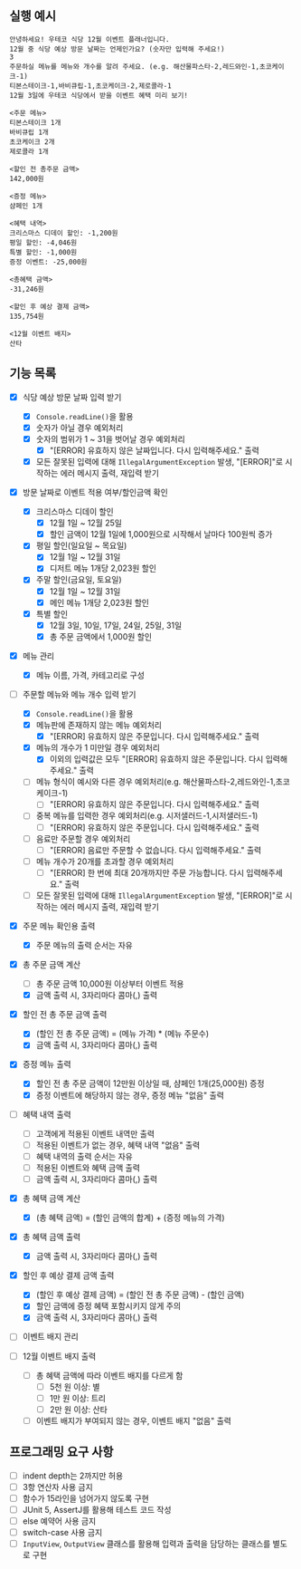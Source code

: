 ## 실행 예시

```
안녕하세요! 우테코 식당 12월 이벤트 플래너입니다.
12월 중 식당 예상 방문 날짜는 언제인가요? (숫자만 입력해 주세요!)
3
주문하실 메뉴를 메뉴와 개수를 알려 주세요. (e.g. 해산물파스타-2,레드와인-1,초코케이크-1)
티본스테이크-1,바비큐립-1,초코케이크-2,제로콜라-1
12월 3일에 우테코 식당에서 받을 이벤트 혜택 미리 보기!
 
<주문 메뉴>
티본스테이크 1개
바비큐립 1개
초코케이크 2개
제로콜라 1개
 
<할인 전 총주문 금액>
142,000원
 
<증정 메뉴>
샴페인 1개
 
<혜택 내역>
크리스마스 디데이 할인: -1,200원
평일 할인: -4,046원
특별 할인: -1,000원
증정 이벤트: -25,000원
 
<총혜택 금액>
-31,246원
 
<할인 후 예상 결제 금액>
135,754원
 
<12월 이벤트 배지>
산타
```

## 기능 목록

- [x] 식당 예상 방문 날짜 입력 받기
    - [x] `Console.readLine()`을 활용
    - [x] 숫자가 아닐 경우 예외처리
    - [x] 숫자의 범위가 1 ~ 31을 벗어날 경우 예외처리
        - [x] "[ERROR] 유효하지 않은 날짜입니다. 다시 입력해주세요." 출력
    - [x] 모든 잘못된 입력에 대해 `IllegalArgumentException` 발생, "[ERROR]"로 시작하는 에러 메시지 출력, 재입력 받기

- [x] 방문 날짜로 이벤트 적용 여부/할인금액 확인
    - [x] 크리스마스 디데이 할인
        - [x] 12월 1일 ~ 12월 25일
        - [x] 할인 금액이 12월 1일에 1,000원으로 시작해서 날마다 100원씩 증가
    - [x] 평일 할인(일요일 ~ 목요일)
        - [x] 12월 1일 ~ 12월 31일
        - [x] 디저트 메뉴 1개당 2,023원 할인
    - [x] 주말 할인(금요일, 토요일)
        - [x] 12월 1일 ~ 12월 31일
        - [x] 메인 메뉴 1개당 2,023원 할인
    - [x] 특별 할인
        - [x] 12월 3일, 10일, 17일, 24일, 25일, 31일
        - [x] 총 주문 금액에서 1,000원 할인

- [x] 메뉴 관리
    - [x] 메뉴 이름, 가격, 카테고리로 구성

- [ ] 주문할 메뉴와 메뉴 개수 입력 받기
    - [x] `Console.readLine()`을 활용
    - [x] 메뉴판에 존재하지 않는 메뉴 예외처리
        - [x] "[ERROR] 유효하지 않은 주문입니다. 다시 입력해주세요." 출력
    - [x] 메뉴의 개수가 1 미만일 경우 예외처리
        - [x] 이외의 입력값은 모두 "[ERROR] 유효하지 않은 주문입니다. 다시 입력해주세요." 출력
    - [ ] 메뉴 형식이 예시와 다른 경우 예외처리(e.g. 해산물파스타-2,레드와인-1,초코케이크-1)
        - [ ] "[ERROR] 유효하지 않은 주문입니다. 다시 입력해주세요." 출력
    - [ ] 중복 메뉴를 입력한 경우 예외처리(e.g. 시저샐러드-1,시저샐러드-1)
        - [ ] "[ERROR] 유효하지 않은 주문입니다. 다시 입력해주세요." 출력
    - [ ] 음료만 주문할 경우 예외처리
        - [ ] "[ERROR] 음료만 주문할 수 없습니다. 다시 입력해주세요." 출력
    - [ ] 메뉴 개수가 20개를 초과할 경우 예외처리
        - [ ] "[ERROR] 한 번에 최대 20개까지만 주문 가능합니다. 다시 입력해주세요." 출력
    - [ ] 모든 잘못된 입력에 대해 `IllegalArgumentException` 발생, "[ERROR]"로 시작하는 에러 메시지 출력, 재입력 받기

- [x] 주문 메뉴 확인용 출력
    - [x] 주문 메뉴의 출력 순서는 자유

- [x] 총 주문 금액 계산
    - [ ] 총 주문 금액 10,000원 이상부터 이벤트 적용
    - [x] 금액 출력 시, 3자리마다 콤마(,) 출력

- [x] 할인 전 총 주문 금액 출력
    - [x] (할인 전 총 주문 금액) = (메뉴 가격) * (메뉴 주문수)
    - [x] 금액 출력 시, 3자리마다 콤마(,) 출력

- [x] 증정 메뉴 출력
    - [x] 할인 전 총 주문 금액이 12만원 이상일 때, 샴페인 1개(25,000원) 증정
    - [x] 증정 이벤트에 해당하지 않는 경우, 증정 메뉴 "없음" 출력

- [ ] 혜택 내역 출력
    - [ ] 고객에게 적용된 이벤트 내역만 출력
    - [ ] 적용된 이벤트가 없는 경우, 혜택 내역 "없음" 출력
    - [ ] 혜택 내역의 출력 순서는 자유
    - [ ] 적용된 이벤트와 혜택 금액 출력
    - [ ] 금액 출력 시, 3자리마다 콤마(,) 출력

- [x] 총 혜택 금액 계산
    - [x] (총 혜택 금액) = (할인 금액의 합계) + (증정 메뉴의 가격)

- [x] 총 혜택 금액 출력
    - [x] 금액 출력 시, 3자리마다 콤마(,) 출력

- [x] 할인 후 예상 결제 금액 출력
    - [x] (할인 후 예상 결제 금액) = (할인 전 총 주문 금액) - (할인 금액)
    - [x] 할인 금액에 증정 혜택 포함시키지 않게 주의
    - [x] 금액 출력 시, 3자리마다 콤마(,) 출력

- [ ] 이벤트 배지 관리

- [ ] 12월 이벤트 배지 출력
    - [ ] 총 혜택 금액에 따라 이벤트 배지를 다르게 함
        - [ ] 5천 원 이상: 별
        - [ ] 1만 원 이상: 트리
        - [ ] 2만 원 이상: 산타
    - [ ] 이벤트 배지가 부여되지 않는 경우, 이벤트 배지 "없음" 출력

## 프로그래밍 요구 사항

- [ ] indent depth는 2까지만 허용
- [ ] 3항 연산자 사용 금지
- [ ] 함수가 15라인을 넘어가지 않도록 구현
- [ ] JUnit 5, AssertJ를 활용해 테스트 코드 작성
- [ ] else 예약어 사용 금지
- [ ] switch-case 사용 금지
- [ ] `InputView`, `OutputView` 클래스를 활용해 입력과 출력을 담당하는 클래스를 별도로 구현